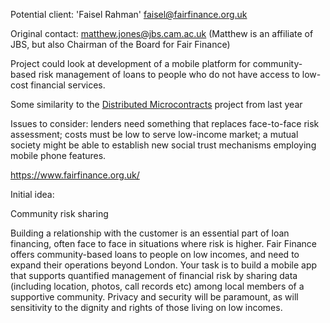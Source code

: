 Potential client: 'Faisel Rahman' <faisel@fairfinance.org.uk>

Original contact: matthew.jones@jbs.cam.ac.uk (Matthew is an affiliate
of JBS, but also Chairman of the Board for Fair Finance)

Project could look at development of a mobile platform for
community-based risk management of loans to people who do not have
access to low-cost financial services.

Some similarity to the [Distributed
Microcontracts](Distributed_Microcontracts "wikilink") project from last
year

Issues to consider: lenders need something that replaces face-to-face
risk assessment; costs must be low to serve low-income market; a mutual
society might be able to establish new social trust mechanisms employing
mobile phone features.

<https://www.fairfinance.org.uk/>

Initial idea:

Community risk sharing

Building a relationship with the customer is an essential part of loan
financing, often face to face in situations where risk is higher. Fair
Finance offers community-based loans to people on low incomes, and need
to expand their operations beyond London. Your task is to build a mobile
app that supports quantified management of financial risk by sharing
data (including location, photos, call records etc) among local members
of a supportive community. Privacy and security will be paramount, as
will sensitivity to the dignity and rights of those living on low
incomes.
